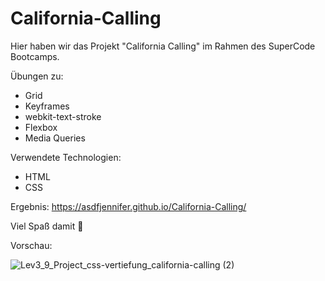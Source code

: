 # California-Calling

Hier haben wir das Projekt "California Calling" im Rahmen des SuperCode Bootcamps.

Übungen zu:
- Grid
- Keyframes
- webkit-text-stroke
- Flexbox
- Media Queries

Verwendete Technologien:
- HTML
- CSS

Ergebnis: https://asdfjennifer.github.io/California-Calling/

Viel Spaß damit 🐻

Vorschau:


![Lev3_9_Project_css-vertiefung_california-calling (2)](https://user-images.githubusercontent.com/98667941/181461873-d07c7a78-7885-4139-8912-24f615ab6d9d.png)
